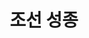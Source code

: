 ---
layout: hubs
key: Q484006
title: 조선 성종
name: 조선 성종
image: 
description: 조선의 9대 임금
score: 0.010139873733824202
degree: 19
---